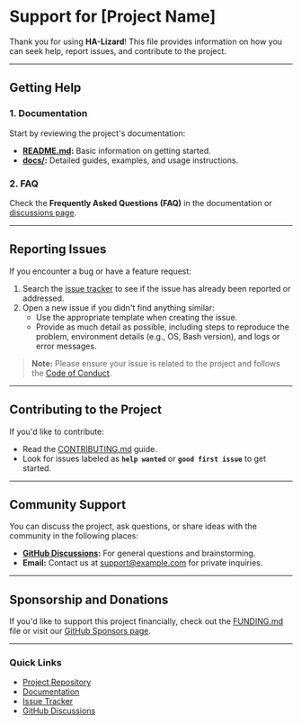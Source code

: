 # Support for [Project Name]

Thank you for using **HA-Lizard**! This file provides information on how you can seek help, report issues, and contribute to the project.

---

## Getting Help

### 1. Documentation

Start by reviewing the project's documentation:

- **[README.md](./README.md):** Basic information on getting started.
- **[docs/](./docs/):** Detailed guides, examples, and usage instructions.

### 2. FAQ

Check the **Frequently Asked Questions (FAQ)** in the documentation or [discussions page](https://github.com/ha-lizard/iscsi-ha/discussions).

---

## Reporting Issues

If you encounter a bug or have a feature request:

1. Search the [issue tracker](https://github.com/ha-lizard/iscsi-ha/issues) to see if the issue has already been reported or addressed.
2. Open a new issue if you didn't find anything similar:
   - Use the appropriate template when creating the issue.
   - Provide as much detail as possible, including steps to reproduce the problem, environment details (e.g., OS, Bash version), and logs or error messages.

> **Note:** Please ensure your issue is related to the project and follows the [Code of Conduct](./CODE_OF_CONDUCT.md).

---

## Contributing to the Project

If you'd like to contribute:

- Read the [CONTRIBUTING.md](./CONTRIBUTING.md) guide.
- Look for issues labeled as **`help wanted`** or **`good first issue`** to get started.

---

## Community Support

You can discuss the project, ask questions, or share ideas with the community in the following places:

- **[GitHub Discussions](https://github.com/ha-lizard/iscsi-ha/discussions):** For general questions and brainstorming.
- **Email:** Contact us at [support@example.com](mailto:support@example.com) for private inquiries.

---

## Sponsorship and Donations

If you'd like to support this project financially, check out the [FUNDING.md](./FUNDING.md) file or visit our [GitHub Sponsors page](https://github.com/sponsors/ha-lizard).

---

### Quick Links

- [Project Repository](https://github.com/ha-lizard/iscsi-ha)
- [Documentation](./docs/)
- [Issue Tracker](https://github.com/ha-lizard/iscsi-ha/issues)
- [GitHub Discussions](https://github.com/ha-lizard/iscsi-ha/discussions)
